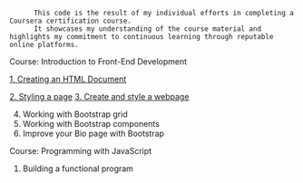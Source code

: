           This code is the result of my individual efforts in completing a Coursera certification course. 
          It showcases my understanding of the course material and highlights my commitment to continuous learning through reputable online platforms.


Course: Introduction to Front-End Development

[1. Creating an HTML Document](./folder_name/file_inside_folder.extension)

[2. Styling a page](./folder_name/file_inside_folder.extension)
[3. Create and style a webpage](./folder_name/file_inside_folder.extension)




4. Working with Bootstrap grid
5. Working with Bootstrap components
6. Improve your Bio page with Bootstrap

Course: Programming with JavaScript
1. Building a functional program

